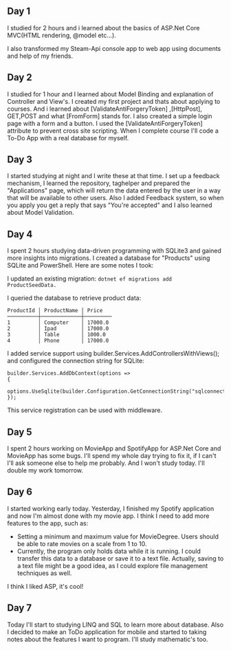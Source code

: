 ## Day 1

I studied for 2 hours and i learned about the basics of ASP.Net Core MVC(HTML rendering, @model etc...).

I also transformed my Steam-Api console app to web app using documents and help of my friends.

## Day 2

I studied for 1 hour and I learned about Model Binding and explanation of Controller and View's.
I created my first project and thats about applying to courses.
And i learned about [ValidateAntiForgeryToken] ,[HttpPost], GET,POST and what [FromForm] stands for.
I also created a simple login page with a form and a button. I used the [ValidateAntiForgeryToken] attribute to prevent cross site scripting.
When I complete course I'll code a To-Do App with a real database for myself.

## Day 3

I started studying at night and I write these at that time. I set up a feedback mechanism, I learned the repository, taghelper and prepared the "Applications" page, which will return the data entered by the user in a way that will be available to other users. Also I added Feedback system, so when you apply you get a reply that says "You're accepted" and I also learned about Model Validation.

## Day 4

I spent 2 hours studying data-driven programming with SQLite3 and gained more insights into migrations. I created a database for "Products" using SQLite and PowerShell. Here are some notes I took:

I updated an existing migration: ``dotnet ef migrations add ProductSeedData. ``

I queried the database to retrieve product data:

```
ProductId │ ProductName │ Price
──────────┼─────────────┼─────────
1         │ Computer    │ 17000.0
2         │ Ipad        │ 17000.0
3         │ Table       │ 1000.0
4         │ Phone       │ 17000.0
```

I added service support using builder.Services.AddControllersWithViews(); and configured the connection string for SQLite:

```
builder.Services.AddDbContext(options => 
{ 
    options.UseSqlite(builder.Configuration.GetConnectionString("sqlconnection")); 
});
```

This service registration can be used with middleware.

## Day 5

I spent 2 hours working on MovieApp and SpotifyApp for ASP.Net Core and MovieApp has some bugs. I'll spend my whole day trying to fix it, if I can't I'll ask someone else to help me probably. And I won't study today. I'll double my work tomorrow.

## Day 6

I started working early today. Yesterday, I finished my Spotify application and now I'm almost done with my movie app. I think I need to add more features to the app, such as:

* Setting a minimum and maximum value for MovieDegree. Users should be able to rate movies on a scale from 1 to 10.
* Currently, the program only holds data while it is running. I could transfer this data to a database or save it to a text file. Actually, saving to a text file might be a good idea, as I could explore file management techniques as well.

I think I liked ASP, it's cool!


## Day 7 

Today I'll start to studying LINQ and SQL to learn more about database. Also I decided to make an ToDo application for mobile and started to taking notes about the features I want to program. I'll study mathematic's too.


